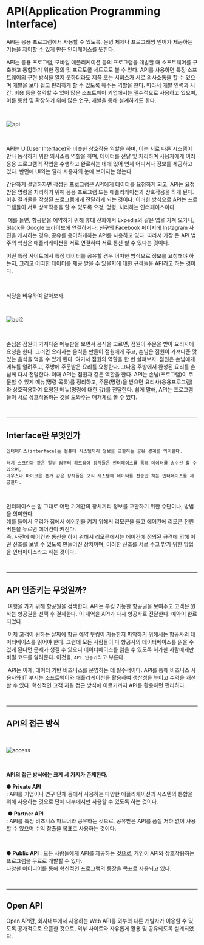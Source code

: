 # API(Application Programming Interface)

API는 응용 프로그램에서 사용할 수 있도록, 운영 체제나 프로그래밍 언어가 제공하는 기능을 제어할 수 있게 만든 인터페이스를 뜻한다.

API는 응용 프로그램, 모바일 애플리케이션 등의 프로그램을 개발할 때 소프트웨어를 구축하고 통합하기 위한 정의 및 프로토콜 세트로도 볼 수 있다. API를 사용하면 특정 소프트웨어의 구현 방식을 알지 못하더라도 제품 또는 서비스가 서로 의사소통을 할 수 있으며 개발을 보다 쉽고 편리하게 할 수 있도록 해주는 역할을 한다. 따라서 개발 인력과 시간, 비용 등을 절약할 수 있어 많은 소프트웨어 기업에서는 필수적으로 사용하고 있으며, 이를 통합 및 확장하기 위해 많은 연구, 개발을 통해 설계하기도 한다.

<br>

![api](https://blog.kakaocdn.net/dn/JPZmv/btq16RuDVNX/ke9HE8JL9Ai4VMk6wuWe8K/img.jpg)

<Br>

API는 UI(User Interface)와 비슷한 상호작용 역할을 하며, 이는 서로 다른 시스템이 만나 동작하기 위한 의사소통 역할을 하며, 데이터를 전달 및 처리하며 사용자에게 여러 응용 프로그램의 작업을 수행하고 완료하는 데에 있어 언제 어디서나 정보를 제공하고 있다. 반면에 UI와는 달리 사용자의 눈에 보이지는 않는다.


간단하게 설명하자면 작성된 프로그램은 API에게 데이터를 요청하게 되고, API는 요청받은 명령을 처리하기 위해 응용 프로그램 또는 애플리케이션과 상호작용을 하게 된다. 이후 결과물을 작성된 프로그램에게 전달하게 되는 것이다. 이러한 방식으로 API는 프로그램들이 서로 상호작용을 할 수 있도록 요청, 명령, 처리하는 인터페이스이다.

​
예를 들면, 항공편을 예약하기 위해 휴대 전화에서 Expedia와 같은 앱을 가져 오거나, Slack을 Google 드라이브에 연결하거나, 친구의 Facebook 페이지에 Instagram 사진을 게시하는 경우, 공유를 용이하게하는 API를 사용하고 있다.
따라서 가장 큰 API 범주의 핵심은 애플리케이션을 서로 연결하여 서로 통신 할 수 있다는 것이다.


어떤 특정 사이트에서 특정 데이터를 공유할 경우 어떠한 방식으로 정보를 요청해야 하는지, 그리고 어떠한 데이터를 제공 받을 수 있을지에 대한 규격들을 API라고 하는 것이다.

​


식당을 비유하여 알아보자.

<br>

![api2](https://velog.velcdn.com/images/jihyelee/post/78a66aed-f85d-477a-883f-10efdd9fdc06/image.png)

<br>

손님은 점원이 가져다준 메뉴판을 보면서 음식을 고르면, 점원이 주문을 받아 요리사에 요청을 한다. 
그러면 요리사는 음식을 만들어 점원에게 주고, 손님은 점원이 가져다준 맛있는 음식을 먹을 수 있게 된다.
여기서 점원의 역할을 한 번 살펴보자. 점원은 손님에게 메뉴를 알려주고, 주방에 주문받은 요리를 요청한다. 그다음 주방에서 완성된 요리를 손님께 다시 전달한다. 이때 API는 점원과 같은 역할을 한다.
API는 손님(프로그램)이 주문할 수 있게 메뉴(명령 목록)를 정리하고, 주문(명령)을 받으면 요리사(응용프로그램)와 상호작용하여 요청된 메뉴(명령에 대한 값)를 전달한다.
쉽게 말해, API는 프로그램들이 서로 상호작용하는 것을 도와주는 매개체로 볼 수 있다.

<br>

---

## Interface란 무엇인가 

```
인터페이스(interface)는 컴퓨터 시스템끼리 정보를 교한하는 공유 경계를 의미한다. 

터치 스크린과 같은 일부 컴퓨터 하드웨어 장치들은 인터페이스를 통해 데이터를 송수신 할 수 있으며, 
마우스나 마이크론 폰가 같은 장치들은 오직 시스템에 데이터를 전송만 하는 인터페이스를 제공한다.
```
<br>

인터페이스는 말 그대로 어떤 기계간의 장치끼리 정보를 교환하기 위한 수단이나, 방법을 의미한다.   
예를 들어서 우리가 집에서 에어컨을 켜기 위해서 리모콘을 들고 에어컨에 리모콘 전원 버튼을 누르면 에어컨이 켜진다.   
즉, 사전에 에어컨과 통신을 하기 위해서 리모콘에서는 에어컨에 정의된 규격에 의해 어떤 신호를 보낼 수 있도록 만들어진 장치이며, 이러한 신호를 서로 주고 받기 위한 방법을 인터페이스라고 하는 것이다.  

<br>
   
---

## API 인증키는 무엇일까?

​
여행을 가기 위해 항공원을 검색한다. API는 부킹 가능한 항공권을 보여주고 고객은 원하는 항공권을 선택 후 결제한다. 이 내역을 API가 다시 항공사로 전달한다. 예약이 완료 되었다.

​
이제 고객이 원하는 날짜에 항공 예약 부킹이 가능한지 파악하기 위해서는 항공사의 데이터베이스를 읽어야 한다. 그런데 모든 사람들이 다 항공사의 데이터베이스를 읽을 수 있게 된다면 문제가 생길 수 있으니 데이터베이스를 읽을 수 있도록 허가한 사람에게만 비밀 코드를 알려준다. 이것을, `API 인증키`라고 부른다.

​
API는 이제, 데이터 기반 비즈니스를 운영하는 데 필수적이다. API를 통해 비즈니스 사용자와 IT 부서는 소프트웨어와 애플리케이션을 활용하여 생산성을 높이고 수익을 개선 할 수 있다. 혁신적인 고객 지원 접근 방식에 이르기까지 API를 활용하면 편리하다.

<br>

---

## API의 접근 방식

<br>

![access](https://postfiles.pstatic.net/MjAyMjA3MDVfMTAg/MDAxNjU2OTU2OTQ3Mzk3.OKfGT7eVVswZgBUrGK9PPm7CVRgtvdDqlZ_4x-lIxvog.rVlSBdWXYkuax3aIe6shON3fA7OUkJO7gM_prOoVLLkg.PNG.wndgndi/SE-f366786f-2d2b-4f04-bf77-24696f6f1721.png?type=w773)

<br>

**API의 접근 방식에는 크게 세 가지가 존재한다.**  


**●  Private API**  
: API를 기업이나 연구 단체 등에서 사용하는 다양한 애플리케이션과 시스템의 통합을 위해 사용하는 것으로 단체 내부에서만 사용할 수 있도록 하는 것이다. 

​
**●  Partner API**  
: API를 특정 비즈니스 파트너와 공유하는 것으로, 공유받은 API를 품질 저하 없이 사용할 수 있으며 수익 창출을 목표로 사용하는 것이다.

​

**●  Public API**
: 모든 사람들에게 API를 제공하는 것으로, 개인이 API와 상호작용하는 프로그램을 무료로 개발할 수 있다.   
다양한 아이디어를 통해 혁신적인 프로그램의 등장을 목표로 사용되고 있다.

<br>

---

## Open API 

Open API란, 회사내부에서 사용하는 Web API를 외부의 다른 개발자가 이용할 수 있도록 공개적으로 오픈한 것으로, 외부 사이트와 자유롭게 활용 및 공유되도록 설계되었다.
